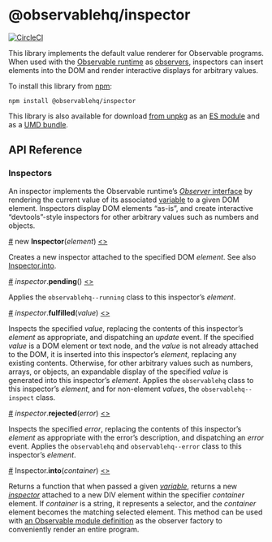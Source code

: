 # @observablehq/inspector

[![CircleCI](https://circleci.com/gh/observablehq/inspector/tree/master.svg?style=svg)](https://circleci.com/gh/observablehq/inspector/tree/master)

This library implements the default value renderer for Observable programs. When used with the [Observable runtime](https://github.com/observablehq/runtime) as [observers](https://github.com/observablehq/runtime/blob/master/README.md#observers), inspectors can insert elements into the DOM and render interactive displays for arbitrary values.

To install this library from [npm](https://www.npmjs.com/package/@observablehq/inspector):

```
npm install @observablehq/inspector
```

This library is also available for download [from unpkg](https://unpkg.com/@observablehq/inspector/) as an [ES module](https://unpkg.com/@observablehq/inspector?module) and as a [UMD bundle](https://unpkg.com/@observablehq/inspector/dist/inspector.js).

## API Reference

### Inspectors

An inspector implements the Observable runtime’s [*Observer* interface](https://github.com/observablehq/runtime/blob/master/README.md#observers) by rendering the current value of its associated [variable](https://github.com/observablehq/runtime/blob/master/README.md#variables) to a given DOM element. Inspectors display DOM elements “as-is”, and create interactive “devtools”-style inspectors for other arbitrary values such as numbers and objects.

<a href="#Inspector" name="Inspector">#</a> new **Inspector**(*element*) [<>](https://github.com/observablehq/inspector/blob/master/src/index.js "Source")

Creates a new inspector attached to the specified DOM *element*. See also [Inspector.into](#Inspector_into).

<a href="#inspector_pending" name="inspector_pending">#</a> *inspector*.**pending**() [<>](https://github.com/observablehq/inspector/blob/master/src/index.js "Source")

Applies the `observablehq--running` class to this inspector’s *element*.

<a href="#inspector_fulfilled" name="inspector_fulfilled">#</a> *inspector*.**fulfilled**(*value*) [<>](https://github.com/observablehq/inspector/blob/master/src/index.js "Source")

Inspects the specified *value*, replacing the contents of this inspector’s *element* as appropriate, and dispatching an *update* event. If the specified *value* is a DOM element or text node, and the *value* is not already attached to the DOM, it is inserted into this inspector’s *element*, replacing any existing contents. Otherwise, for other arbitrary values such as numbers, arrays, or objects, an expandable display of the specified *value* is generated into this inspector’s *element*. Applies the `observablehq` class to this inspector’s *element*, and for non-element *value*s, the `observablehq--inspect` class.

<a href="#inspector_rejected" name="inspector_rejected">#</a> *inspector*.**rejected**(*error*) [<>](https://github.com/observablehq/inspector/blob/master/src/index.js "Source")

Inspects the specified *error*, replacing the contents of this inspector’s *element* as appropriate with the error’s description, and dispatching an *error* event. Applies the `observablehq` and `observablehq--error` class to this inspector’s *element*.

<a href="#Inspector_into" name="Inspector_into">#</a> Inspector.**into**(*container*) [<>](https://github.com/observablehq/inspector/blob/master/src/index.js "Source")

Returns a function that when passed a given [*variable*](https://github.com/observablehq/runtime/blob/master/README.md#variables), returns a new [*inspector*](#inspectors) attached to a new DIV element within the specifier *container* element. If *container* is a string, it represents a selector, and the *container* element becomes the matching selected element. This method can be used with [an Observable module definition](https://github.com/observablehq/runtime/blob/master/README.md#_define) as the observer factory to conveniently render an entire program.
